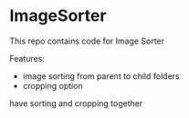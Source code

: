 # ImageSorter

This repo contains code for Image Sorter

Features:
- image sorting from parent to child folders
- cropping option

have sorting and cropping together